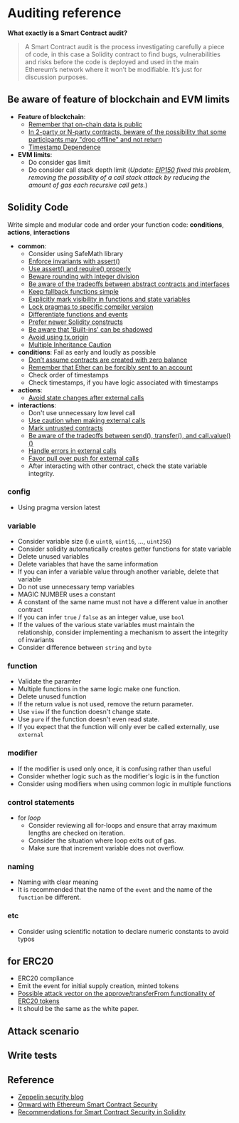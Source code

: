 # Auditing reference

**What exactly is a Smart Contract audit?**
> A Smart Contract audit is the process investigating carefully a piece of code, in this case a Solidity contract to find bugs, vulnerabilities and risks before the code is deployed and used in the main Ethereum’s network where it won’t be modifiable. It’s just for discussion purposes.

## Be aware of feature of blockchain and EVM limits
  - **Feature of blockchain**:
    - [Remember that on-chain data is public](https://consensys.github.io/smart-contract-best-practices/recommendations/#remember-that-on-chain-data-is-public)
    - [In 2-party or N-party contracts, beware of the possibility that some participants may "drop offline" and not return](https://consensys.github.io/smart-contract-best-practices/recommendations/#in-2-party-or-n-party-contracts-beware-of-the-possibility-that-some-participants-may-drop-offline-and-not-return)
    - [Timestamp Dependence](https://consensys.github.io/smart-contract-best-practices/recommendations/#timestamp-dependence)
  - **EVM limits**:
    - Do consider gas limit
    - Do consider call stack depth limit (*Update: [EIP150](https://github.com/ethereum/EIPs/blob/master/EIPS/eip-150.md) fixed this problem, removing the possibility of a call stack attack by reducing the amount of gas each recursive call gets.*)

## Solidity Code
Write simple and modular code and order your function code: **conditions**, **actions**, **interactions**
- **common**:
  - Consider using SafeMath library
  - [Enforce invariants with assert()](https://consensys.github.io/smart-contract-best-practices/recommendations/#enforce-invariants-with-assert)
  - [Use assert() and require() properly](https://consensys.github.io/smart-contract-best-practices/recommendations/#use-assert-and-require-properly)
  - [Beware rounding with integer division](https://consensys.github.io/smart-contract-best-practices/recommendations/#beware-rounding-with-integer-division)
  - [Be aware of the tradeoffs between abstract contracts and interfaces](https://consensys.github.io/smart-contract-best-practices/recommendations/#be-aware-of-the-tradeoffs-between-abstract-contracts-and-interfaces)
  - [Keep fallback functions simple](https://consensys.github.io/smart-contract-best-practices/recommendations/#keep-fallback-functions-simple)
  - [Explicitly mark visibility in functions and state variables](https://consensys.github.io/smart-contract-best-practices/recommendations/#explicitly-mark-visibility-in-functions-and-state-variables)
  - [Lock pragmas to specific compiler version](https://consensys.github.io/smart-contract-best-practices/recommendations/#lock-pragmas-to-specific-compiler-version)
  - [Differentiate functions and events](https://consensys.github.io/smart-contract-best-practices/recommendations/#differentiate-functions-and-events)
  - [Prefer newer Solidity constructs](https://consensys.github.io/smart-contract-best-practices/recommendations/#differentiate-functions-and-events)
  - [Be aware that 'Built-ins' can be shadowed](https://consensys.github.io/smart-contract-best-practices/recommendations/#differentiate-functions-and-events)
  - [Avoid using tx.origin](https://consensys.github.io/smart-contract-best-practices/recommendations/#avoid-using-txorigin)
  - [Multiple Inheritance Caution](https://consensys.github.io/smart-contract-best-practices/recommendations/#timestamp-dependence)
- **conditions**: Fail as early and loudly as possible
  - [Don’t assume contracts are created with zero balance](https://consensys.github.io/smart-contract-best-practices/recommendations/#dont-assume-contracts-are-created-with-zero-balance)
  - [Remember that Ether can be forcibly sent to an account](https://consensys.github.io/smart-contract-best-practices/recommendations/#remember-that-ether-can-be-forcibly-sent-to-an-account)
  - Check order of timestamps
  - Check timestamps, if you have logic associated with timestamps
- **actions**:
  - [Avoid state changes after external calls](https://consensys.github.io/smart-contract-best-practices/recommendations/#avoid-state-changes-after-external-calls)
- **interactions**:
  - Don't use unnecessary low level call
  - [Use caution when making external calls](https://consensys.github.io/smart-contract-best-practices/recommendations/#use-caution-when-making-external-calls)
  - [Mark untrusted contracts](https://consensys.github.io/smart-contract-best-practices/recommendations/#mark-untrusted-contracts)
  - [Be aware of the tradeoffs between send(), transfer(), and call.value()()](https://consensys.github.io/smart-contract-best-practices/recommendations/#be-aware-of-the-tradeoffs-between-send-transfer-and-callvalue)
  - [Handle errors in external calls](https://consensys.github.io/smart-contract-best-practices/recommendations/#handle-errors-in-external-calls)
  - [Favor pull over push for external calls](https://consensys.github.io/smart-contract-best-practices/recommendations/#handle-errors-in-external-calls)
  - After interacting with other contract, check the state variable integrity.

### config
- Using pragma version latest

### variable
- Consider variable size (i.e `uint8`, `uint16`, ..., `uint256`)
- Consider solidity automatically creates getter functions for state variable
- Delete unused variables
- Delete variables that have the same information
- If you can infer a variable value through another variable, delete that variable
- Do not use unnecessary temp variables
- MAGIC NUMBER uses a constant
- A constant of the same name must not have a different value in another contract
- If you can infer `true` / `false` as an integer value, use `bool`
- If the values ​​of the various state variables must maintain the relationship, consider implementing a mechanism to assert the integrity of invariants
- Consider difference between `string` and `byte`

### function
- Validate the paramter
- Multiple functions in the same logic make one function.
- Delete unused function
- If the return value is not used, remove the return parameter.
- Use `view` if the function doesn't change state.
- Use `pure` if the function doesn't even read state.
- If you expect that the function will only ever be called externally, use `external`

### modifier
- If the modifier is used only once, it is confusing rather than useful
- Consider whether logic such as the modifier's logic is in the function
- Consider using modifiers when using common logic in multiple functions

### control statements
- for *loop*
  - Consider reviewing all for-loops and ensure that array maximum lengths are checked on iteration.
  - Consider the situation where loop exits out of gas.
  - Make sure that increment variable does not overflow.

### naming
- Naming with clear meaning
- It is recommended that the name of the `event` and the name of the `function` be different.

### etc
- Consider using scientific notation to declare numeric constants to avoid typos

## for ERC20
  - ERC20 compliance
  - Emit the event for initial supply creation, minted tokens
  - [Possible attack vector on the approve/transferFrom functionality of ERC20 tokens](https://docs.google.com/document/d/1YLPtQxZu1UAvO9cZ1O2RPXBbT0mooh4DYKjA_jp-RLM/edit)
  - It should be the same as the white paper.

## Attack scenario

## Write tests



## Reference
- [Zeppelin security blog](https://blog.zeppelin.solutions/security/home)
- [Onward with Ethereum Smart Contract Security](https://blog.zeppelin.solutions/onward-with-ethereum-smart-contract-security-97a827e47702)
- [Recommendations for Smart Contract Security in Solidity]( https://consensys.github.io/smart-contract-best-practices/recommendations/#remember-that-ether-can-be-forcibly-sent-to-an-account)
